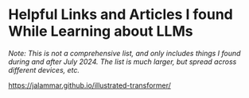 # Helpful Links and Articles I found While Learning about LLMs
*Note:  This is not a comprehensive list, and only includes things I found during and after July 2024. The list is much larger, but spread across different devices, etc.*

https://jalammar.github.io/illustrated-transformer/